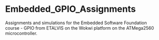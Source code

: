# Embedded_GPIO_Assignments
Assignments and simulations for the Embedded Software Foundation course -  GPIO from ETALVIS on the Wokwi platform on the ATMega2560 microcontroller.
